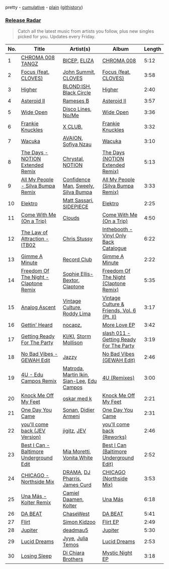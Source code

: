 pretty - [cumulative](/playlists/cumulative/Release%20Radar.md) - [plain](/playlists/plain/37i9dQZEVXbsudmxBFKW7G) ([githistory](https://github.githistory.xyz/vitokorn/spotify-playlist-archive/blob/master/playlists/plain/37i9dQZEVXbsudmxBFKW7G))
### [Release Radar](https://open.spotify.com/playlist/37i9dQZEVXbsudmxBFKW7G)

> Catch all the latest music from artists you follow, plus new singles picked for you. Updates every Friday.

| No. | Title | Artist(s) | Album | Length |
|---|---|---|---|---|
| 1 | [CHROMA 008 TANGZ](https://open.spotify.com/track/5CQ8kbCeDFZmASjXzp2I6b) | [BICEP](https://open.spotify.com/artist/73A3bLnfnz5BoQjb4gNCga), [ELIZA](https://open.spotify.com/artist/0PgYKqH7ohfAm9LFgWjpl8) | [CHROMA 008](https://open.spotify.com/album/5V70JZgrMpZ6oZowA3h8Yb) | 5:12 |
| 2 | [Focus (feat. CLOVES)](https://open.spotify.com/track/0xaXwvcjq7aAKwMKe22Bw7) | [John Summit](https://open.spotify.com/artist/7kNqXtgeIwFtelmRjWv205), [CLOVES](https://open.spotify.com/artist/355SqtHY4qKt2wIXrWku0c) | [Focus (feat. CLOVES)](https://open.spotify.com/album/4hwsD3b6V8962BDX5nCiFF) | 3:58 |
| 3 | [Higher](https://open.spotify.com/track/3xWOfgZzCg1jdEpEfM4oKi) | [BLOND:ISH](https://open.spotify.com/artist/6zsJjoCtL1WByG0VsuFWzR), [Black Circle](https://open.spotify.com/artist/3f9ttFig9YeqVKerYRPX1M) | [Higher](https://open.spotify.com/album/1TGiQpFGwQtuDcxNcKeFRb) | 2:40 |
| 4 | [Asteroid II](https://open.spotify.com/track/2gfVi9fQCGfV36D5hOzNqy) | [Rameses B](https://open.spotify.com/artist/06EfEcjc0vdvI6VNL0soIO) | [Asteroid II](https://open.spotify.com/album/6a9Rw9SEd0nTwPp4otPeLm) | 3:57 |
| 5 | [Wide Open](https://open.spotify.com/track/6a7aKzKRgY54loG7reqXfI) | [Disco Lines](https://open.spotify.com/artist/5Kmr0b3ip8g9P2i0dLTC3Z), [No/Me](https://open.spotify.com/artist/4L0It80jhQQKMTU2r02nkL) | [Wide Open](https://open.spotify.com/album/1jhMDPST130snbmr1Oe0Np) | 3:36 |
| 6 | [Frankie Knuckles](https://open.spotify.com/track/7Fkoz65bhhz0Nd11O3FHf7) | [X CLUB.](https://open.spotify.com/artist/4CYPaFp9yDrNduNptv0DPQ) | [Frankie Knuckles](https://open.spotify.com/album/16LjPG5rGfRhrHuAYRRy09) | 3:32 |
| 7 | [Wacuka](https://open.spotify.com/track/75n9WHWZAzhB59xSjIHly4) | [AVAION](https://open.spotify.com/artist/5oJvmyeWzyeahRtjup3Oys), [Sofiya Nzau](https://open.spotify.com/artist/5Y2FS5YbGf7yRDumzD5nY3) | [Wacuka](https://open.spotify.com/album/4kPcAubNH1FbdaFkoEsALw) | 3:10 |
| 8 | [The Days - NOTION Extended Remix](https://open.spotify.com/track/3he23vAu7LxTRObBrlNqWP) | [Chrystal](https://open.spotify.com/artist/5bQ3wFgekuIMIcWJuxkqLK), [NOTION](https://open.spotify.com/artist/1uRVM0wBdtyEuU582EeKJM) | [The Days (NOTION Extended Remix)](https://open.spotify.com/album/3BrpWiTOw32OyMq0EZ1Teb) | 5:13 |
| 9 | [All My People - Silva Bumpa Remix](https://open.spotify.com/track/3JNs8UEqHhv0TA0FBggRig) | [Confidence Man](https://open.spotify.com/artist/0RwXnFrEoI8tltFvYpJgP6), [Sweely](https://open.spotify.com/artist/1SYJDHr7kjUL4LlfK1jJ9m), [Silva Bumpa](https://open.spotify.com/artist/2dPLkqesvPXpIlP65JoLrf) | [All My People (Silva Bumpa Remix)](https://open.spotify.com/album/2VjqSVtrlZq8Ok7KU88xwP) | 3:33 |
| 10 | [Elektro](https://open.spotify.com/track/7jzipuyNEGVjnAesC6ZbH5) | [Matt Sassari](https://open.spotify.com/artist/21dVknSLCsK37cWozWDZZS), [SIDEPIECE](https://open.spotify.com/artist/5czbzNZZfWpyFgZyfT3Mkk) | [Elektro](https://open.spotify.com/album/7nSf95TxOqgsWGElMAE2ll) | 2:25 |
| 11 | [Come With Me (On a Trip)](https://open.spotify.com/track/4Uu850JYiq7CiZ2LysqEm5) | [Clouds](https://open.spotify.com/artist/3f0kobRhjLIHJna3UsEqim) | [Come With Me (On a Trip)](https://open.spotify.com/album/3eIY3WcBuKy2XMq5FIFIY4) | 4:50 |
| 12 | [The Law of Attraction - ITB02](https://open.spotify.com/track/7qEHCSz8pEid0y0cusANt2) | [Chris Stussy](https://open.spotify.com/artist/3BxjasMelf9pKaE4f7Y0So) | [Inthebooth - Vinyl Only Back Catalogue](https://open.spotify.com/album/5R1OtTrbNhX4tYsy74PPhT) | 6:22 |
| 13 | [Gimme A Minute](https://open.spotify.com/track/2LalfWd4l2wcvHXtqOEIoM) | [Record Club](https://open.spotify.com/artist/4cArYfwQ0BrfSEhaDwhVYQ) | [Gimme A Minute](https://open.spotify.com/album/3vvcpYNVOB0rDFwaPl4gTT) | 2:22 |
| 14 | [Freedom Of The Night - Claptone Remix](https://open.spotify.com/track/72PGpccRP9XOH2HacT7t8J) | [Sophie Ellis-Bextor](https://open.spotify.com/artist/2cBh5lVMg222FFuRU7EfDE), [Claptone](https://open.spotify.com/artist/4mncDFjVLUa3s025Tct3Ry) | [Freedom Of The Night (Claptone Remix)](https://open.spotify.com/album/0jIjKSIup93YBP6zlxs9KM) | 5:35 |
| 15 | [Analog Ascent](https://open.spotify.com/track/1HBiN4vgEq75YD0HFvhM7F) | [Vintage Culture](https://open.spotify.com/artist/28uJnu5EsrGml2tBd7y8ts), [Roddy Lima](https://open.spotify.com/artist/0Bg1joLOL52mJS0kf0pIDx) | [Vintage Culture & Friends, Vol. 6 (Pt. II)](https://open.spotify.com/album/4oApPLzaCn1XO7689oABYP) | 3:17 |
| 16 | [Gettin' Heard](https://open.spotify.com/track/4y3XZBC7mbQlmBTwMhVSdI) | [nocapz.](https://open.spotify.com/artist/5lX1pToBfEkhwZ5Y5ZiRqT) | [More Love EP](https://open.spotify.com/album/2SS6Myp7aoF2hEkzIHj31L) | 3:42 |
| 17 | [Getting Ready For The Party](https://open.spotify.com/track/6HUZoMili2b3e6X81OPIQd) | [KI/KI](https://open.spotify.com/artist/0UMs6dTf23FC2fHc40fXNS), [Storm Mollison](https://open.spotify.com/artist/6GOV6moAmOS8qzIEvjKoVC) | [slash 011 - Getting Ready For The Party](https://open.spotify.com/album/1xLZI4sXn3cM5NfeilgDh0) | 3:19 |
| 18 | [No Bad Vibes - GEWAH Edit](https://open.spotify.com/track/5kCOIRt64clYpMNkESy0Ya) | [Jazzy](https://open.spotify.com/artist/7zAAwgV5Wqmvpb4GzvlRkP) | [No Bad Vibes (GEWAH Edit)](https://open.spotify.com/album/2KQBY1GsYldwdm5IgJFJ4P) | 2:46 |
| 19 | [4U - Edu Campos Remix](https://open.spotify.com/track/4U9f50xOGsxa4aFPkU2pxQ) | [Matroda](https://open.spotify.com/artist/45lcbTsX07JWzmTIjcdyBz), [Martin Ikin](https://open.spotify.com/artist/7DhdJhd6DrxeJlUajwttd1), [Sian-Lee](https://open.spotify.com/artist/0JiqigemaoIuLScw1UNRr0), [Edu Campos](https://open.spotify.com/artist/2RvoRUjBaJOEHIlfjs9V2J) | [4U (Remixes)](https://open.spotify.com/album/1wrsTJ8gPE3IGdYCrdavKR) | 3:00 |
| 20 | [Knock Me Off My Feet](https://open.spotify.com/track/6Xgbgdi7F7BGrZPrYcxFVl) | [oskar med k](https://open.spotify.com/artist/28ntgpEkMU9Zm7F3gLDMhZ) | [Knock Me Off My Feet](https://open.spotify.com/album/26u0sUGviB0cRFSHIQpbs0) | 2:21 |
| 21 | [One Day You Came](https://open.spotify.com/track/0rfgJez4aGFE8vzwd2Xrr7) | [Sonan](https://open.spotify.com/artist/5qfTG0UpxeQQHzGJ3oCvSb), [Didier Armeni](https://open.spotify.com/artist/0rAWzQbB0Qbw4P4vBfFpka) | [One Day You Came](https://open.spotify.com/album/2fndDDwbm0qpqlDzTM7cQt) | 2:31 |
| 22 | [you'll come back (JEV Version)](https://open.spotify.com/track/5BV7SxVEUNd0NlKzoAZrfb) | [jigitz](https://open.spotify.com/artist/7sfn5Z6ItzDkOF9cYzxWPZ), [JEV](https://open.spotify.com/artist/6StZbL9v3UpuaMwIoq8fyW) | [you'll come back (Reworks)](https://open.spotify.com/album/2leGrExJmskyh55qJM3bGW) | 2:46 |
| 23 | [Best I Can - Baltimore Underground Edit](https://open.spotify.com/track/15CXnrwMWCjqEGdRnYf0pi) | [Mia Moretti](https://open.spotify.com/artist/508HEnl2cDRksyq8hyQtRh), [Vonita White](https://open.spotify.com/artist/3nKkQpifHHlY1kdsdK5rlp) | [Best I Can (Baltimore Underground Edit)](https://open.spotify.com/album/6nIkFcv9gEyzHTcfzkYpzS) | 2:52 |
| 24 | [CHICAGO - Northside Mix](https://open.spotify.com/track/4CLzIfYGvYWULqYIYs2Psp) | [DRAMA](https://open.spotify.com/artist/7LvvNoUPwTZpgXDWBRrfHg), [DJ Pharris](https://open.spotify.com/artist/3HGmrfO5u74WgnYN3wmfdQ), [James Curd](https://open.spotify.com/artist/2PwiPk4hJp1MX6zH2YJmIL) | [CHICAGO (Northside Mix)](https://open.spotify.com/album/5enTsGLqDOXTV43tmWjYqA) | 3:53 |
| 25 | [Una Más - Kolter Remix](https://open.spotify.com/track/0ueZ23dq0VKcBdc3FExOTk) | [Camiel Daamen](https://open.spotify.com/artist/2A2mTw19f80OdXOLOrCzao), [Kolter](https://open.spotify.com/artist/2Invsp3HSrAeJy4u7Retry) | [Una Más](https://open.spotify.com/album/0UCN1mllSRMp7nJWAXCNAb) | 6:18 |
| 26 | [DA BEAT](https://open.spotify.com/track/0xSNKCxMBhDiGiAcDdjCOv) | [ChaseWest](https://open.spotify.com/artist/4770WxUOyJMOJ1CHiZi2d6) | [DA BEAT](https://open.spotify.com/album/7uBVx4rfStisvQfZ1LfgrA) | 5:41 |
| 27 | [Flirt](https://open.spotify.com/track/3BcvFDTnyvGbexZaz2H3Za) | [Simon Kidzoo](https://open.spotify.com/artist/7rsKf4S6rilmYTPrViFPlA) | [Flirt EP](https://open.spotify.com/album/2gsSP8DhYvrNWj81qybiI0) | 2:49 |
| 28 | [Jupiter](https://open.spotify.com/track/4nFSITI81LYuC5TCeaEjDT) | [deadmau5](https://open.spotify.com/artist/2CIMQHirSU0MQqyYHq0eOx) | [Jupiter](https://open.spotify.com/album/5MGV9Y4u2xXvoAR1RtVK6c) | 5:30 |
| 29 | [Lucid Dreams](https://open.spotify.com/track/0Nh8CfVJ7k2VIXaGFa04wd) | [Jyye](https://open.spotify.com/artist/1KNafMiV5Y3OhOr1A5tWwb), [Julia Temos](https://open.spotify.com/artist/4sUiTGTyvwqW4SVx4urOac) | [Lucid Dreams](https://open.spotify.com/album/3N7TwVmYBdPXtnBrZ3DIkM) | 2:53 |
| 30 | [Losing Sleep](https://open.spotify.com/track/45yjPHECGDAkbo5lp2oItr) | [Di Chiara Brothers](https://open.spotify.com/artist/5JywRcVtRJR2yVvjCb2O5H) | [Mystic Night EP](https://open.spotify.com/album/40YAAXoujQSwhXlvcjxYSD) | 3:18 |